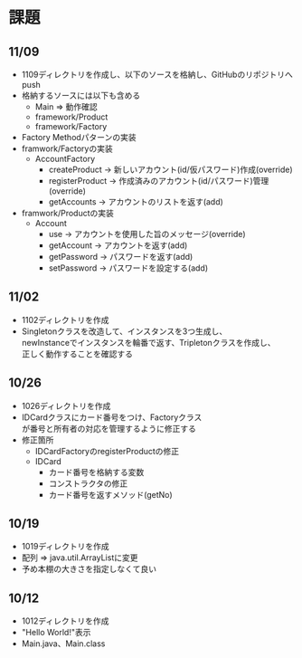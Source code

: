 # 課題

## 11/09
- 1109ディレクトリを作成し、以下のソースを格納し、GitHubのリポジトリへpush
- 格納するソースには以下も含める
	- Main => 動作確認
	- framework/Product
	- framework/Factory
- Factory Methodパターンの実装
- framwork/Factoryの実装
	- AccountFactory
		- createProduct -> 新しいアカウント(id/仮パスワード)作成(override)
		- registerProduct -> 作成済みのアカウント(id/パスワード)管理(override)
		- getAccounts -> アカウントのリストを返す(add)
- framwork/Productの実装
	- Account
		- use -> アカウントを使用した旨のメッセージ(override)
		- getAccount -> アカウントを返す(add)
		- getPassword -> パスワードを返す(add)
		- setPassword -> パスワードを設定する(add)


## 11/02
- 1102ディレクトリを作成
- Singletonクラスを改造して、インスタンスを3つ生成し、  
newInstanceでインスタンスを輪番で返す、Tripletonクラスを作成し、  
正しく動作することを確認する

## 10/26
- 1026ディレクトリを作成
- IDCardクラスにカード番号をつけ、Factoryクラス  
が番号と所有者の対応を管理するように修正する
- 修正箇所
	- IDCardFactoryのregisterProductの修正
	- IDCard
		- カード番号を格納する変数
		- コンストラクタの修正
		- カード番号を返すメソッド(getNo)

## 10/19
- 1019ディレクトリを作成
- 配列 => java.util.ArrayListに変更
- 予め本棚の大きさを指定しなくて良い

## 10/12
- 1012ディレクトリを作成
- "Hello World!"表示
- Main.java、Main.class
